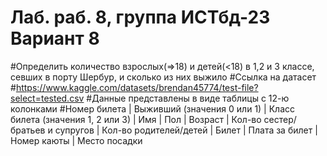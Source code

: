 # Лаб. раб. 8, группа ИСТбд-23 Вариант 8
#Определить количество взрослых(=>18) и детей(<18) в 1,2 и 3 классе, севших в порту Шербур, и сколько из них выжило
#Ссылка на датасет
#https://www.kaggle.com/datasets/brendan45774/test-file?select=tested.csv
#Данные представлены в виде таблицы с 12-ю колонками
#Номер билета | Выживший (значения 0 или 1) | Класс билета (значения 1, 2 или 3) | Имя | Пол | Возраст | Кол-во сестер/братьев и супругов | Кол-во родителей/детей | Билет | Плата за билет | Номер каюты | Место посадки
